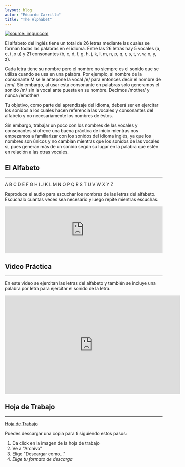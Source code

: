 ```yaml
---
layout: blog
autor: "Eduardo Carrillo"
title: "The Alphabet"
---
```


<a href="https://imgur.com/lnf82Dd"><img src="https://i.imgur.com/lnf82Dd.png" title="source: imgur.com" /></a>

El alfabeto del inglés tiene un total de 26 letras mediante las cuales se forman todas las palabras en el idioma. Entre las 26 letras hay 5 vocales (a, e, i ,o u) y 21 consonantes (b, c, d, f, g, h, j, k, l, m, n, p, q, r, s, t, v, w, x, y, z).

Cada letra tiene su nombre pero el nombre no siempre es el sonido que se utiliza cuando se usa en una palabra. Por ejemplo, al nombre de la consonante M se le antepone la vocal /e/ para entonces decir el nombre de /em/. Sin embargo, al usar esta consonante en palabras solo generamos el sonido /m/ sin la vocal ante puesta en su nombre. Decimos /mother/ y nunca /emother/

Tu objetivo, como parte del aprendizaje del idioma, deberá ser en ejercitar los sonidos a los cuales hacen referencia las vocales y consonantes del alfabeto y no necesariamente los nombres de éstos.

Sin embargo, trabajar un poco con los nombres de las vocales y consonantes sí ofrece una buena práctica de inicio mientras nos empezamos a familiarizar con los sonidos del idioma inglés, ya que los nombres son únicos y no cambian mientras que los sonidos de las vocales sí, pues generan más de un sonido según su lugar en la palabra que estén en relación a las otras vocales.

## El Alfabeto

---

A B C D E F G H I J K L M N O P Q R S T U V W X Y Z

Reproduce el audio para escuchar los nombres de las letras del alfabeto. Escúchalo cuantas veces sea necesario y luego repite mientras escuchas.

<iframe frameborder="no" height="150" scrolling="no" src="https://www.reverbnation.com/widget_code/html_widget/artist_5409811?widget_id=55&amp;pwc[song_ids]=26195145&amp;context_type=song&amp;spoid=artist_3872163&amp;pwc[size]=small" style="max-width: 100%; min-width: 100%; width: 0px;" width="100%"></iframe>

## Video Práctica

---

En este video se ejercitan las letras del alfabeto y también se incluye una palabra por letra para ejercitar el sonido de la letra.

<iframe width="560" height="315" src="https://www.youtube.com/embed/1unuJ1OVPss?si=SSRHC8w_4Ug1URBf" title="YouTube video player" frameborder="0" allow="accelerometer; autoplay; clipboard-write; encrypted-media; gyroscope; picture-in-picture; web-share" allowfullscreen></iframe>

## Hoja de Trabajo

---

[Hoja de Trabajo](https://docs.google.com/document/d/15x0KmT4-kqrfMUh4M_pEgA3BGKKhwBv7WtOt_-w49Qo/view)

Puedes descargar una copia para ti siguiendo estos pasos:

1. Da click en la imagen de la hoja de trabajo
2. Ve a "Archivo"
3. Elige "Descargar como..."
4. _Elige tu formato de descarga_
